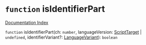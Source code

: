 # `function` isIdentifierPart

[Documentation Index](../README.md)

`function` isIdentifierPart(ch: `number`, languageVersion: [ScriptTarget](../private.enum.ScriptTarget/README.md) | `undefined`, identifierVariant?: [LanguageVariant](../private.enum.LanguageVariant/README.md)): `boolean`